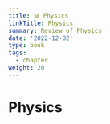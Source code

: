 ```yaml
---
title: 📊 Physics
linkTitle: Physics
summary: Review of Physics
date: '2022-12-02'
type: book
tags:
  - chapter
weight: 20
---
```


# Physics


